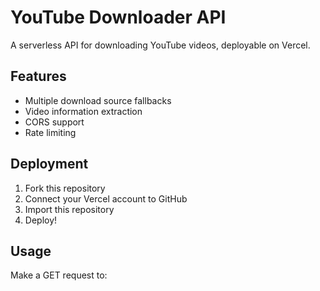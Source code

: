 # YouTube Downloader API

A serverless API for downloading YouTube videos, deployable on Vercel.

## Features

- Multiple download source fallbacks
- Video information extraction
- CORS support
- Rate limiting

## Deployment

1. Fork this repository
2. Connect your Vercel account to GitHub
3. Import this repository
4. Deploy!

## Usage

Make a GET request to:
